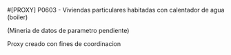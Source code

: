 #[PROXY] P0603 - Viviendas particulares habitadas con calentador de agua (boiler)

(Mineria de datos de parametro pendiente)

Proxy creado con fines de coordinacion